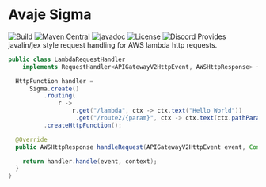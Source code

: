 # Avaje Sigma
[![Build](https://github.com/avaje/avaje-sigma/actions/workflows/build.yml/badge.svg)](https://github.com/avaje/avaje-sigma/actions/workflows/build.yml)
[![Maven Central](https://img.shields.io/maven-central/v/io.avaje/avaje-sigma.svg?label=Maven%20Central)](https://mvnrepository.com/artifact/io.avaje/avaje-sigma)
[![javadoc](https://javadoc.io/badge2/io.avaje/avaje-sigma/javadoc.svg?&color=purple)](https://javadoc.io/doc/io.avaje/avaje-sigma)
[![License](https://img.shields.io/badge/License-Apache%202.0-blue.svg)](https://github.com/avaje/avaje-sigma/blob/master/LICENSE)
[![Discord](https://img.shields.io/discord/1074074312421683250?color=%237289da&label=discord)](https://discord.gg/Qcqf9R27BR)
Provides javalin/jex style request handling for AWS lambda http requests.


```java
public class LambdaRequestHandler
    implements RequestHandler<APIGatewayV2HttpEvent, AWSHttpResponse> {

  HttpFunction handler =
      Sigma.create()
          .routing(
              r ->
                  r.get("/lambda", ctx -> ctx.text("Hello World"))
                   .get("/route2/{param}", ctx -> ctx.text(ctx.pathParam("param"))))
          .createHttpFunction();

  @Override
  public AWSHttpResponse handleRequest(APIGatewayV2HttpEvent event, Context context) {

    return handler.handle(event, context);
  }
}
```
